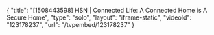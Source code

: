 {
    "title": "[1508443598] HSN | Connected Life: A Connected Home is A Secure Home",
    "type": "solo",
    "layout": "iframe-static",
    "videoId": "123178237",
    "url": "\/tvpembed\/123178237"
}